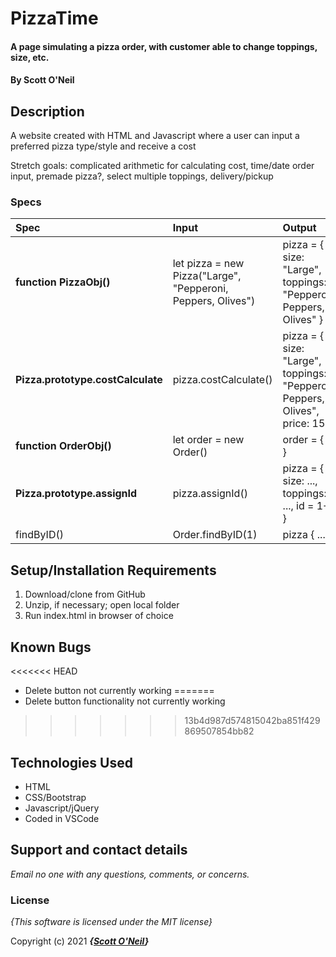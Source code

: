 # PizzaTime

#### A page simulating a pizza order, with customer able to change toppings, size, etc.
#### By **Scott O'Neil**

## Description

A website created with HTML and Javascript where a user can input a preferred pizza type/style and receive a cost

Stretch goals: complicated arithmetic for calculating cost, time/date order input, premade pizza?, select multiple toppings, delivery/pickup


### Specs
| Spec | Input | Output |
| :-------------     | :------------- | :------------- |
| **function PizzaObj()** | let pizza = new Pizza("Large", "Pepperoni, Peppers, Olives") | pizza = { size: "Large", toppings: "Pepperoni, Peppers, Olives" } |
| **Pizza.prototype.costCalculate** | pizza.costCalculate() | pizza = { size: "Large", toppings: "Pepperoni, Peppers, Olives", price: 15} |
| **function OrderObj()** | let order = new Order() | order = { ... } |
| **Pizza.prototype.assignId** | pizza.assignId() | pizza = { size: ..., toppings: ..., id = 1++ } |
| findByID() | Order.findByID(1) | pizza { ... }

## Setup/Installation Requirements

1. Download/clone from GitHub
2. Unzip, if necessary; open local folder
3. Run index.html in browser of choice

## Known Bugs
<<<<<<< HEAD
* Delete button not currently working
=======
* Delete button functionality not currently working
>>>>>>> 13b4d987d574815042ba851f429869507854bb82

## Technologies Used
* HTML
* CSS/Bootstrap
* Javascript/jQuery
* Coded in VSCode

## Support and contact details

_Email no one with any questions, comments, or concerns._

### License

*{This software is licensed under the MIT license}*

Copyright (c) 2021 **_{[Scott O'Neil](https://github.com/spnoneil)}_**
